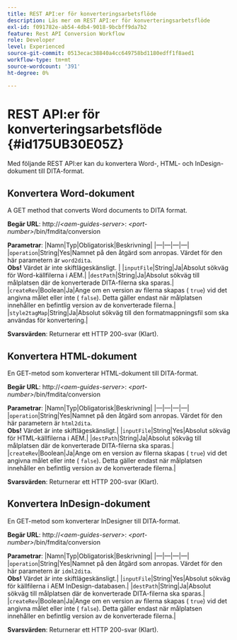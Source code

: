 ```yaml
---
title: REST API:er för konverteringsarbetsflöde
description: Läs mer om REST API:er för konverteringsarbetsflöde
exl-id: f091782e-ab54-4db4-9018-9bcbff9da7b2
feature: Rest API Conversion Workflow
role: Developer
level: Experienced
source-git-commit: 0513ecac38840a4cc649758bd1180edff1f8aed1
workflow-type: tm+mt
source-wordcount: '391'
ht-degree: 0%

---
```


# REST API:er för konverteringsarbetsflöde {#id175UB30E05Z}

Med följande REST API:er kan du konvertera Word-, HTML- och InDesign-dokument till DITA-format.

## Konvertera Word-dokument

A GET method that converts Word documents to DITA format.

**Begär URL**: http://*&lt;aem-guides-server>*: *&lt;port-number>*/bin/fmdita/conversion

**Parametrar**: |Namn|Typ|Obligatorisk|Beskrivning| |—|—|—|—| |``operation``|String|Yes|Namnet på den åtgärd som anropas. Värdet för den här parametern är ``word2dita``. <br> **Obs!** Värdet är inte skiftlägeskänsligt. | |`inputFile`|String|Ja|Absolut sökväg för Word-källfilerna i AEM.| |`destPath`|String|Ja|Absolut sökväg till målplatsen där de konverterade DITA-filerna ska sparas.| |`createRev`|Boolean|Ja|Ange om en version av filerna skapas \( `true`\) vid det angivna målet eller inte \( `false`\). Detta gäller endast när målplatsen innehåller en befintlig version av de konverterade filerna.| |`style2tagMap`|String|Ja|Absolut sökväg till den formatmappningsfil som ska användas för konvertering.|

**Svarsvärden**: Returnerar ett HTTP 200-svar \(Klart\).

## Konvertera HTML-dokument

En GET-metod som konverterar HTML-dokument till DITA-format.

**Begär URL**: http://*&lt;aem-guides-server>*: *&lt;port-number>*/bin/fmdita/conversion

**Parametrar**: |Namn|Typ|Obligatorisk|Beskrivning| |—|—|—|—| |`operation`|String|Yes|Namnet på den åtgärd som anropas. Värdet för den här parametern är ``html2dita``. <br> **Obs!** Värdet är inte skiftlägeskänsligt.| |`inputFile`|String|Yes|Absolut sökväg för HTML-källfilerna i AEM.| |`destPath`|String|Ja|Absolut sökväg till målplatsen där de konverterade DITA-filerna ska sparas.| |`createRev`|Boolean|Ja|Ange om en version av filerna skapas \( `true`\) vid det angivna målet eller inte \( `false`\). Detta gäller endast när målplatsen innehåller en befintlig version av de konverterade filerna.|

**Svarsvärden**: Returnerar ett HTTP 200-svar \(Klart\).

## Konvertera InDesign-dokument

En GET-metod som konverterar InDesigner till DITA-format.

**Begär URL**: http://*&lt;aem-guides-server>*: *&lt;port-number>*/bin/fmdita/conversion

**Parametrar**: |Namn|Typ|Obligatorisk|Beskrivning| |—|—|—|—| |``operation``|String|Yes|Namnet på den åtgärd som anropas. Värdet för den här parametern är ``idml2dita``. <br> **Obs!** Värdet är inte skiftlägeskänsligt.| |`inputFile`|String|Yes|Absolut sökväg för källfilerna i AEM InDesign-databasen.| |`destPath`|String|Ja|Absolut sökväg till målplatsen där de konverterade DITA-filerna ska sparas.| |`createRev`|Boolean|Ja|Ange om en version av filerna skapas \( `true`\) vid det angivna målet eller inte \( `false`\). Detta gäller endast när målplatsen innehåller en befintlig version av de konverterade filerna.|

**Svarsvärden**: Returnerar ett HTTP 200-svar \(Klart\).
